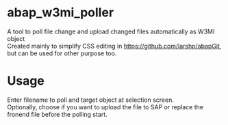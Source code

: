 # abap_w3mi_poller
A tool to poll file change and upload changed files automatically as W3MI object  
Created mainly to simplify CSS editing in https://github.com/larshp/abapGit, but can be used for other purpose too.

# Usage
Enter filename to poll and target object at selection screen.  
Optionally, choose if you want to upload the file to SAP or replace the fronend file before the polling start.

